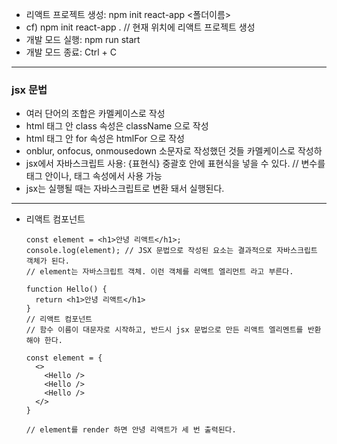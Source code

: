 * 리액트 프로젝트 생성: npm init react-app <폴더이름>
* cf) npm init react-app . // 현재 위치에 리액트 프로젝트 생성
* 개발 모드 실행: npm run start
* 개발 모드 종료: Ctrl + C

---
### jsx 문법
* 여러 단어의 조합은 카멜케이스로 작성
* html 태그 안 class 속성은 className 으로 작성
* html 태그 안 for 속성은 htmlFor 으로 작성
* onblur, onfocus, onmousedown 소문자로 작성했던 것들 카멜케이스로 작성하
* jsx에서 자바스크립트 사용: {표현식} 중괄호 안에 표현식을 넣을 수 있다. // 변수를 태그 안이나, 태그 속성에서 사용 가능
* jsx는 실행될 때는 자바스크립트로 변환 돼서 실행된다.
---

* 리액트 컴포넌트
  ```
  const element = <h1>안녕 리액트</h1>;
  console.log(element); // JSX 문법으로 작성된 요소는 결과적으로 자바스크립트 객체가 된다.
  // element는 자바스크립트 객체. 이런 객체를 리액트 엘리먼트 라고 부른다.

  function Hello() {
    return <h1>안녕 리액트</h1>
  }
  // 리액트 컴포넌트
  // 함수 이름이 대문자로 시작하고, 반드시 jsx 문법으로 만든 리액트 엘리멘트를 반환해야 한다.

  const element = {
    <>
      <Hello />
      <Hello />
      <Hello />
    </>
  }

  // element를 render 하면 안녕 리액트가 세 번 출력된다.
  ```

  
  
